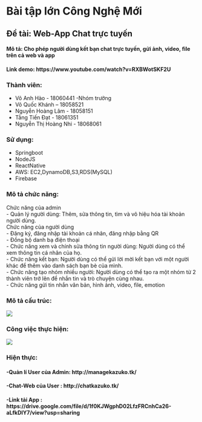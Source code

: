 <h1>Bài tập lớn Công Nghệ Mới</h2>
<h2>Đề tài: Web-App Chat trực tuyến</h4>
<h4>Mô tả: Cho phép người dùng kết bạn chat trực tuyến, gửi ảnh, video, file trên cả web và app</h4>
<h4>Link demo: https://www.youtube.com/watch?v=RXBWotSKF2U</h4>
<h3>Thành viên:</h3>
<ul>
    <li>Võ Anh Hào - 18060441 -Nhóm trưởng</li>
    <li>Võ Quốc Khánh – 18058521</li>
    <li>Nguyễn Hoàng Lâm - 18058151</li>
    <li>Tằng Tiến Đạt - 18061351</li>
    <li>Nguyễn Thị Hoàng Nhi - 18068061</li>
</ul>
<h3>Sử dụng:</h3>
<ul>
    <li>Springboot</li>
    <li>NodeJS</li>
    <li>ReactNative</li>
    <li>AWS: EC2,DynamoDB,S3,RDS(MySQL)</li>
    <li>Firebase</li>
</ul>
<h3>Mô tả chức năng:</h3>
    Chức năng của admin<br>
    -	Quản lý người dùng: Thêm, sửa thông tin, tìm và vô hiệu hóa tài khoản người dùng. <br>
    Chức năng của người dùng<br>
    -	Đăng ký, đăng nhập tài khoản cá nhân, đăng nhập bằng QR<br>
    -	Đồng bộ danh bạ điện thoại<br>
    -	Chức năng xem và chính sửa thông tin người dùng: Người dùng có thể xem thông tin cá nhân của họ.<br>
    -	Chức năng kết bạn: Người dùng có thể gửi lời mời kết bạn với một người khác để thêm vào danh sách bạn bè của mình.<br>
    -	Chức năng tạo nhóm nhiều người: Người dùng có thể tạo ra một nhóm từ 2 thành viên trở lên để nhắn tin và trò chuyện cùng nhau. <br>
    -	Chức năng gửi tin nhắn văn bản, hình ảnh, video, file, emotion<br>
 <h3>Mô tả cấu trúc:</h3>
 <img stype="width:100%" src="https://f21-group-zf.zdn.vn/87420a5f2ab8c5e69ca9/870187592873686281"/>

 <h3>Công việc thực hiện:</h3>
 <img stype="width:100%" src="https://f20-group-zf.zdn.vn/9d94b40793e07cbe25f1/2720770291136375942"/>


<h3>Hiện thực:</h3>
<h4>-Quản lí User của Admin: http://managekazuko.tk/</h4>
<h4>-Chat-Web của User     : http://chatkazuko.tk/</h4>
<h4>-Link tải App          : https://drive.google.com/file/d/1f0KJWgphD02LfzFRCnhCa26-aLfkDIY7/view?usp=sharing</h4>
